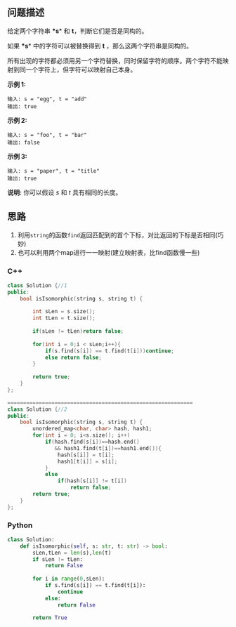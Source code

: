 ## 问题描述

给定两个字符串 **\*s*** 和 **t**，判断它们是否是同构的。

如果 **\*s*** 中的字符可以被替换得到 **t** ，那么这两个字符串是同构的。

所有出现的字符都必须用另一个字符替换，同时保留字符的顺序。两个字符不能映射到同一个字符上，但字符可以映射自己本身。

**示例 1:**

```
输入: s = "egg", t = "add"
输出: true
```

**示例 2:**

```
输入: s = "foo", t = "bar"
输出: false
```

**示例 3:**

```
输入: s = "paper", t = "title"
输出: true
```

**说明:**
你可以假设 *s* 和 *t* 具有相同的长度。

## 思路

1. 利用`string`的函数`find`返回匹配到的首个下标，对比返回的下标是否相同(巧妙)
2. 也可以利用两个map进行一一映射(建立映射表，比find函数慢一些)

### C++

```CPP
class Solution {//1
public:
    bool isIsomorphic(string s, string t) {
        
        int sLen = s.size();
        int tLen = t.size();
        
        if(sLen != tLen)return false;
        
        for(int i = 0;i < sLen;i++){
            if(s.find(s[i]) == t.find(t[i]))continue;
            else return false;
        }
        
        return true;
    }
};

===========================================================
class Solution {//2
public:
    bool isIsomorphic(string s, string t) {
        unordered_map<char, char> hash, hash1;
        for(int i = 0; i<s.size(); i++)
            if(hash.find(s[i])==hash.end() 
               && hash1.find(t[i])==hash1.end()){
                hash[s[i]] = t[i];
                hash1[t[i]] = s[i];
            }
            else
                if(hash[s[i]] != t[i])
                    return false;
        return true;
    }
};
```



### Python

```Python
class Solution:
    def isIsomorphic(self, s: str, t: str) -> bool:
        sLen,tLen = len(s),len(t)
        if sLen != tLen:
            return False
        
        for i in range(0,sLen):
            if s.find(s[i]) == t.find(t[i]):
                continue
            else:
                return False
            
        return True
```



